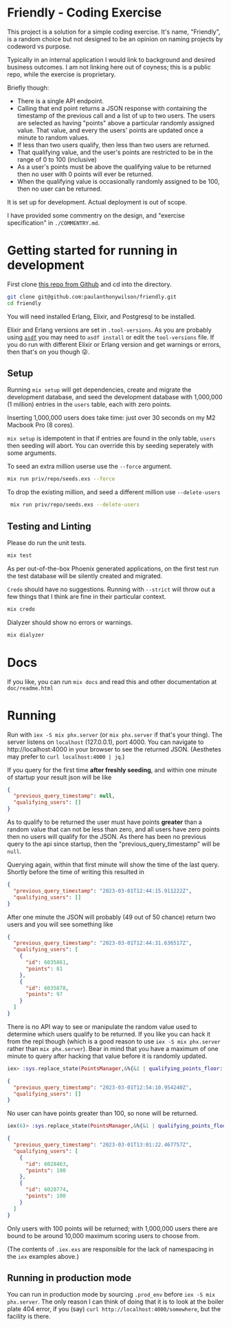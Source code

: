 # Friendly - Coding Exercise

This project is a solution for a simple coding exercise. It's name, "Friendly", is a random choice but not designed to be an opinion on naming projects by codeword vs purpose.

Typically in an internal application I would link to background and desired business outcomes. I am not linking here out of coyness; this is a public repo, while the exercise is proprietary.

Briefly though: 
* There is a single API endpoint. 
* Calling that end point returns a JSON response with containing the timestamp of the previous call and a list of up to two users. The users are selected as having "points" above a particular randomly assigned value. That value, and every the users' points are updated once a minute to random values.
* If less than two users qualify, then less than two users are returned.
* That qualifying value, and the user's points are restricted to be in the range of 0 to 100 (inclusive)
* As a user's points must be above the qualifying value to be returned then no user with 0 points will ever be returned.
* When the qualifying value is occasionally randomly assigned to be 100, then no user can be returned.

It is set up for development. Actual deployment is out of scope.

I have provided some commentry on the design, and "exercise specification" in `./COMMENTRY.md`. 


# Getting started for running in development

First clone [this repo from Github](https://github.com/paulanthonywilson/friendly) and cd into the directory.

```sh
git clone git@github.com:paulanthonywilson/friendly.git
cd friendly
```


You will need installed Erlang, Elixir, and Postgresql to be installed.

Elixir and Erlang versions are set in `.tool-versions`. As you are probably using [`asdf`](https://asdf-vm.com) you may need to `asdf install` or edit the `tool-versions` file. If you do run
with different Elixir or Erlang version and get warnings or errors, then that's on you though 😜.


## Setup

Running `mix setup` will get dependencies, create and migrate the development database, and seed the development database with 1,000,000 (1 million) entries in the `users` table, each with zero points.

Inserting 1,000,000 users does take time: just over 30 seconds on my M2 Macbook Pro (8 cores). 

`mix setup` is idempotent in that if entries are found in the only table, `users` then seeding will abort. You can override this by seeding seperately with some arguments.

To seed an extra million userse use the `--force` argument.

```sh
mix run priv/repo/seeds.exs --force
```

To drop the existing million, and seed a different million use `--delete-users`

```sh
 mix run priv/repo/seeds.exs --delete-users
```

## Testing and Linting

Please do run the unit tests. 

```sh
mix test
```
As per out-of-the-box Phoenix generated applications, on the first test run the test database will be silently created and migrated. 

`Credo` should have no suggestions. Running with `--strict` will throw out a few things that I think are fine in their particular context.

```sh
mix credo
```

Dialyzer should show no errors or warnings.

```sh
mix dialyzer
```

# Docs

If you like, you can run `mix docs` and read this and other documentation at `doc/readme.html`

# Running

Run with `iex -S mix phx.server` (or `mix phx.server` if that's your thing). The server listens on `localhost` (127.0.0.1), port 4000. You can navigate to http://localhost:4000 in your browser to see the returned JSON. (Aesthetes may prefer to `curl localhost:4000 | jq`.) 

If you query for the first time **after freshly seeding**, and within one minute of startup your result json will be like

```json
{
  "previous_query_timestamp": null,
  "qualifying_users": []
}
```

As to qualify to be returned the user must have points **greater** than a random value that can not be less than zero, and all users have zero points then no users will qualify for the JSON. As there has been no previous query to the api since startup, then the "previous_query_timestamp" will be `null`.

Querying again, within that first minute will show the time of the last query. Shortly before the time of writing this resulted in

```json
{
  "previous_query_timestamp": "2023-03-01T12:44:15.911222Z",
  "qualifying_users": []
}
```

After one minute the JSON will probably (49 out of 50 chance) return two users and you will see something like

```json
{
  "previous_query_timestamp": "2023-03-01T12:44:31.636517Z",
  "qualifying_users": [
    {
      "id": 6035861,
      "points": 81
    },
    {
      "id": 6035878,
      "points": 97
    }
  ]
}
```

There is no API way to see or manipulate the random value used to determine which users qualify to be returned. If you like you can hack it from the repl though (which is a good reason to use `iex -S mix phx.server` rather than `mix phx.server`). Bear in  mind that you have a maximum of one minute to query after hacking that value before it is randomly updated.

```elixir
iex> :sys.replace_state(PointsManager,&%{&1 | qualifying_points_floor: 100})
```

```json
{
  "previous_query_timestamp": "2023-03-01T12:54:10.954240Z",
  "qualifying_users": []
}
```

No user can have points greater than 100, so none will be returned.

```elixir
iex(6)> :sys.replace_state(PointsManager,&%{&1 | qualifying_points_floor: 99})  
```

```json
{
  "previous_query_timestamp": "2023-03-01T13:01:22.467757Z",
  "qualifying_users": [
    {
      "id": 6028463,
      "points": 100
    },
    {
      "id": 6028774,
      "points": 100
    }
  ]
}
```

Only users with 100 points will be returned; with 1,000,000 users there are bound to be around 10,000 maximum scoring users to choose from.

(The contents of `.iex.exs` are responsible for the lack of namespacing in the `iex` examples above.)

## Running in production mode

You can run in production mode by sourcing `.prod_env` before `iex -S mix phx.server`. The only reason I can think of doing that it is to look at the boiler plate 404 error, if you (say) `curl http://localhost:4000/somewhere`, but the facility is there.